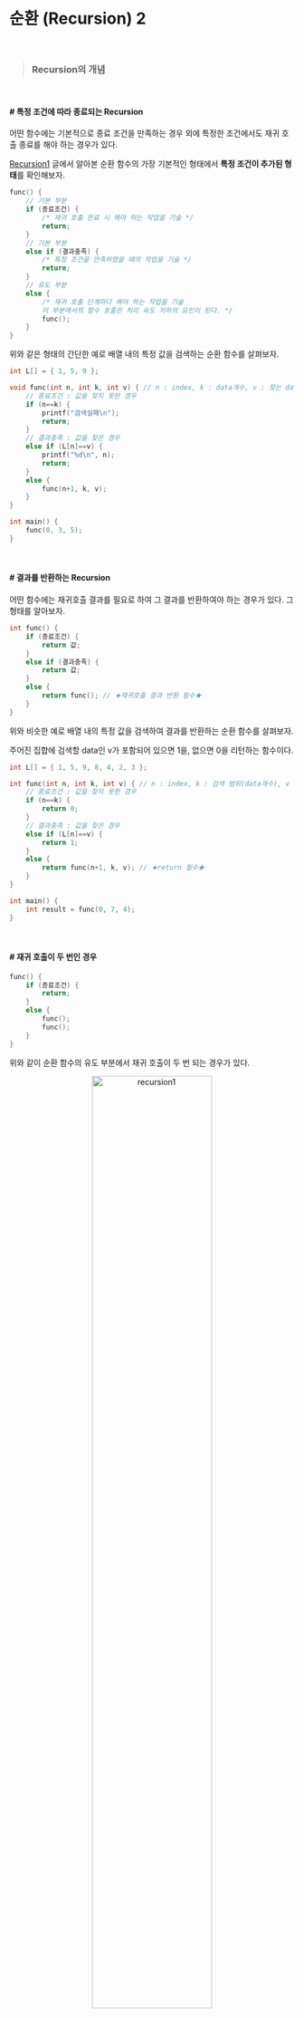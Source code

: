 # 순환 (Recursion) 2

<br>

> ### Recursion의 개념

<br>

#### # 특정 조건에 따라 종료되는 Recursion

어떤 함수에는 기본적으로 종료 조건을 만족하는 경우 외에 특정한 조건에서도 재귀 호출 종료를 해야 하는 경우가 있다.

[Recursion1](https://github.com/YJeongKim/algorithm/blob/master/%23Notion/2.Recursion/Recursion1.md) 글에서 알아본 순환 함수의 가장 기본적인 형태에서 **특정 조건이 추가된 형태**를 확인해보자.

```c
func() {
	// 기본 부분
	if (종료조건) {
		/* 재귀 호출 완료 시 해야 하는 작업을 기술 */
		return;
	}
	// 기본 부분
	else if (결과충족) {
		/* 특정 조건을 만족하였을 때의 작업을 기술 */
		return;
	}
	// 유도 부분
	else {
		/* 재귀 호출 단계마다 해야 하는 작업을 기술
		이 부분에서의 함수 호출은 처리 속도 저하의 요인이 된다. */
		func();
	}
}
```

위와 같은 형태의 간단한 예로 배열 내의 특정 값을 검색하는 순환 함수를 살펴보자.

```c
int L[] = { 1, 5, 9 };

void func(int n, int k, int v) { // n : index, k : data개수, v : 찾는 data
	// 종료조건 : 값을 찾지 못한 경우
	if (n==k) {
		printf("검색실패\n");
		return;
	}
	// 결과충족 : 값을 찾은 경우
	else if (L[n]==v) {
		printf("%d\n", n);
		return;
	}
	else {
		func(n+1, k, v);
	}
}

int main() {
	func(0, 3, 5);
}
```

<br>

#### # 결과를 반환하는 Recursion

어떤 함수에는 재귀호출 결과를 필요로 하여 그 결과를 반환하여야 하는 경우가 있다. 그 형태를 알아보자.

```c
int func() {
	if (종료조건) {
		return 값;
	}
	else if (결과충족) {
		return 값;
	}
	else {
		return func(); // ★재귀호출 결과 반환 필수★
	}
}
```

위와 비슷한 예로 배열 내의 특정 값을 검색하여 결과를 반환하는 순환 함수를 살펴보자.

주어진 집합에 검색할 data인 v가 포함되어 있으면 1을, 없으면 0을 리턴하는 함수이다.

```c
int L[] = { 1, 5, 9, 8, 4, 2, 3 };

int func(int n, int k, int v) { // n : index, k : 검색 범위(data개수), v : 검색할 data
	// 종료조건 : 값을 찾지 못한 경우
	if (n==k) {
		return 0;
	}
	// 결과충족 : 값을 찾은 경우
	else if (L[n]==v) {
		return 1;
	}
	else {
		return func(n+1, k, v); // ★return 필수★
	}
}

int main() {
	int result = func(0, 7, 4);
}
```

<br>

#### # 재귀 호출이 두 번인 경우

```c
func() {
	if (종료조건) {
		return;
	}
	else {
		func();
		func();
	}
}
```

위와 같이 순환 함수의 유도 부분에서 재귀 호출이 두 번 되는 경우가 있다.

<p align="center">
    <img src="https://user-images.githubusercontent.com/33328991/72218682-f9210c00-3580-11ea-8f20-73909aa5a272.png" alt="recursion1" width="65%" />
</p>

이를 이용하여 배열 L의 각 자리에 0과 1이 오는 모든 경우를 만들어보자.

```c
int L[3];

void func(int n, int k) { // n : index, k : 방의 개수
	if (n==k) {
		for (int i = 0; i < k; i++)
			printf("%d ", L[i]);
		printf("\n");
	}
	else {
		L[n] = 0;
		func(n+1, k);
		L[n] = 1;
		func(n+1, k);
	}
}

int main() {
	func(0, 3);
}
// 수행 결과
// 0 0 0
// 0 0 1
// 0 1 0
// 0 1 1
// 1 0 0
// 1 0 1
// 1 1 0
// 1 1 1
```

아래 그림을 통해 함수 func(n, k)이 호출되는 과정을 알 수 있다.

![func](https://user-images.githubusercontent.com/33328991/72219619-823d4080-358b-11ea-93df-d083597d497b.png)

그림에서 수평으로 나타낸 화살표는 for문으로 처리할 수 있다.

```c
	else {
		for(i=0; i<2; i++) {
			L[n] = i;
			func(n+1, k);
		}
	}
```

<br>

#### # 재귀 호출이 여러 번인 경우

유도 부분에서 재귀 호출이 여러 번 되는 경우에는 **항상 k번인 경우**와 **조건에 따라 달라지는 경우**가 있다.

- 항상 k번인 경우

```c
func(int n, int k) {
	int i;
	if (종료조건) {
		return;
	}
	else {
		for(int i=0; i<k; i++) {
			L[n]= i;
			func(n+1, k);
		}
	}
}
```

예) 1, 2, 3을 중복 사용하여 3자리 숫자 만들기 (총 3 * 3 * 3개의 수열)

- 조건에 따라 달라지는 경우

```c
func(int n, int k) {
	int i;
	if (종료조건) {
		return;
	}
	else {
		for(int i=0; i<k; i++) {
			if (i가 유효하면) {
				L[n]= i;
				func(n+1, k);
			}
		}
	}
}
```

예) 1, 2, 3을 중복 사용하지 않고 3자리 숫자 만들기 (총 3 * 2 * 1개의 수열), 그래프에서 인접 노드에 방문하기

<br>

#### # Recursion vs Iteration

- 모든 순환함수는 반복문으로 변경 가능하다.

- 그 역도 성립한다. **모든 반복문은 recursion으로 표현 가능**하다.

- 순환함수는 복잡한 알고리즘을 단순하고 알기쉽게 표현하는 것을 가능하게 한다.

  - 하지만 함수 호출에 따른 오버헤드가 있다. (매개변수 전달, 액티베이션 프레임 생성 등)

    → 프로그램 실행 속도 면에서 손해를 볼 수 있다.

|               | Recursion (순환)                  | Iteration (반복문)               |
| :-----------: | --------------------------------- | -------------------------------- |
|     종료      | 재귀 함수 호출의 종료 부분이 필요 | 반복문이 종료 조건               |
|   수행 시간   | 반복에 비해 느림                  | 빠름                             |
|  메모리 공간  | 반복에 비해 많이 사용             | 적게 사용                        |
| 소스코드 길이 | 짧고 간결                         | 길다                             |
| 소스코드 형태 | 선택 구조 (if ~ else)             | 반복 구조 (for, while, do while) |
| 무한 반복 시  | Stack Overflow 발생               | CPU 반복적 점유                  |

<br>

******

<br>

> ### Recursion의 기본 예제

<br>

#### # Recursive Thinking : 순환적으로 사고하기

: Recursion은 수학함수 계산에만 유용한가?

 → 수학함수뿐 아니라 다른 많은 문제들을 Recursion으로 해결할 수 있다.

<br>

#### # 문자열의 길이 계산

일반적으로 문자열의 길이를 계산한다면 반복문을 이용해서 앞에서부터 순서대로 문자를 하나씩 세면 된다.

그러나 순환적으로 생각해본다면 다음 그림처럼 첫 번째 문자를 제외한 나머지 문자열의 길이에 1을 더하면 된다.

<p align="center">
    <img src="https://user-images.githubusercontent.com/33328991/72266776-65c00780-3662-11ea-85f9-c807225a0615.png" alt="string" width="60%" />
</p>

```c
if the string is empty
	return 0;
else
	return 1 plus the length of the string that
		excludes the first character;
```

이를 코드로 표현하면 다음과 같다.

```java
public class Recursion09 {
	public static void main(String[] args) {
		int result = length("abc"); // result = 3 = 1 + length("bc") 
					// = 1 + 1 + length("c") = 1 + 1 + 1 + length("")
	}

	public static int length(String str) {
		if(str.equals(""))
			return 0;
		else
			return 1 + length(str.substring(1)); // 첫 글자를 제외한 후 재귀호출
	}
}
```

<br>

#### # 문자열의 프린트

```java
public class Recursion10 {
	public static void main(String[] args) {
		printChars("abc"); // "abc" = "a" + printChars("bc")
				// = "ab" + printChars("c") 
				// = "abc" + printChars("")
	}

	public static void printChars(String str) {
		if(str.length()==0)
			return;
		else {
			System.out.print(str.charAt(0)); // 첫 글자를 먼저 출력
			printChars(str.substring(1)); // 첫 글자를 제외한 후 재귀호출
		}
	}
}
```

입력으로 들어온 문자열을 화면에 출력하는 메소드이다.

위와 비슷한 방식으로 첫 글자를 먼저 화면에 출력한 후, 출력한 첫 글자를 제외하고 재귀호출을 한다.

반대로 문자열을 뒤집어 프린트하려면 다음과 같이 할 수 있다.

먼저 첫 글자를 제외한 문자열을 뒤집어 프린트한 후 마지막으로 첫 글자를 프린트하면 된다. 

```java
public class Recursion11 {
	public static void main(String[] args) {
		printCharsReverse("abc"); // "cba" = printCharsReverse("bc") + "a"
					// = printCharsReverse("c") + "ba" 
					// = printCharsReverse("") + "cba"
	}

	public static void printCharsReverse(String str) {
		if(str.length()==0)
			return;
		else {
			printCharsReverse(str.substring(1)); // 첫 글자를 제외한 후 재귀호출
			System.out.print(str.charAt(0)); // 첫 글자를 출력
		}
	}
}
```

그대로 프린트하는 메소드와 뒤집어 프린트하는 메소드의 차이점은 else 구문의 메소드 호출 순서가 바뀐 것 뿐이다.

<br>

#### # 2진수로 변환

```java
public class Recursion12 {
	public static void main(String[] args) {
		printInBinary(10); // = printCharsReverse(10/2) + 10%2
				// = printCharsReverse(5/2) + 5%2 + 10%2 
				// = printCharsReverse(2/2) + 2%2 + 5%2 + 10%2
				// = 1 0 1 0
	}

	public static void printInBinary(int n) {
		if(n<2)
			System.out.print(n);
		else {
			printInBinary(n/2); // n을 2로 나눈 몫을 먼저 2진수로 변환
			System.out.print(n%2); // n을 2로 나눈 나머지를 출력
		}
	}
}
```

printInBinary(int n) 은 음이 아닌 정수 n을 이진수로 변환하여 출력한다.

2진수에서 마지막 비트가 0이라는 것은 짝수, 1이라는 것은 홀수를 의미한다.

즉, 양의 정수 n의 2진수 **마지막 비트**는 그 정수 **n을 2로 나누었을 때의 나머지**인 n%2의 결과이다.

마지막 비트를 제외한 **나머지 비트**는 **n을 2로 나누었을 때의 몫**을 2진수로 변환한 것이다.

- n = 10&ensp;↔ &ensp;1010<sub>(2)</sub>

  - 10 / 2 = 5&ensp;↔ 101<sub>(2)</sub>

  - 10%2 = 0&ensp;← 마지막 bit

- n = 15&ensp;↔ &ensp;1111<sub>(2)</sub>

  - 15 / 2 = 7&ensp;↔ 111<sub>(2)</sub>
  
  - 15%2 = 1&ensp;← 마지막 bit

<br>

#### # 배열의 합

```java
public class Recursion13 {
	public static void main(String[] args) {
        int[] data = { 2, 4, 6 };
		sum(3, data); // = sum(2, data) + data[2]
				// = sum(1, data) + data[1] + data[2]
				// = sum(0, data) + data[0] + data[1] + data[2] 
				// = 0 + 2 + 4 + 6 = 12
	}

	public static int sum(int n, int[] data) {
		if(n<=0)
			return 0;
		else
			return sum(n-1, data) + data[n-1];
	}
}
```

data는 정수 배열이고, n은 배열에 저장된 data의 개수를 의미한다. data[0]에서 data[n-1]까지의 합을 구하여 반환한다.

일반적으로는 sum을 0으로 선언하고 반복문을 이용하여 배열에 저장된 모든 값을 sum에 차례로 더하여 구한다.

그러나 여기에서는 반복문을 이용하는 대신 recursion을 이용하여 처음 n-1개 data의 합을 구하고 마지막 data를 더한다.

<br>

#### # 데이터파일로부터 n개의 정수 읽어오기

```java
class Sub {
	public void readFrom(int n, int[] data, Scanner in) {
		if(n==0)
			return;
		else {
			readFrom(n-1, data, in);
			data[n-1] = in.nextInt();
		}
	}
}

public class Recursion14 {
	public static void main(String[] args) {
		int[] data = new int[5];
		Sub sub = new Sub();
		File file = new File("D:\\data.txt");
		Scanner in;
		try {
			in = new Scanner(file);
			sub.readFrom(5, data, in);
			for(int num : data)
				System.out.println(num);
		} catch (FileNotFoundException e) {
			e.printStackTrace();
		}
	}
}
```

Scanner in이 참조하는 파일로부터 n개의 정수를 입력받아 배열 data의 data[0], ..., data[n-1]에 저장한다.

흔치 않지만 이런 데이터를 읽어오는 것도 recursion으로 구현 가능하다.

<br>

******
#### 참고

###### [강의] [인프런:영리한 프로그래밍을 위한 알고리즘 강좌](https://www.inflearn.com/course/알고리즘-강좌/lecture/4073)

###### [문서] 개인 소지 자료

###### * 이미지는 자료를 참고하여 직접 그림

